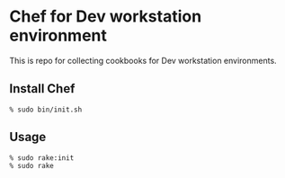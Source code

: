 Chef for Dev workstation environment
====

This is repo for collecting cookbooks for Dev workstation environments.

## Install Chef

```
% sudo bin/init.sh
```

## Usage

```
% sudo rake:init
% sudo rake
```
